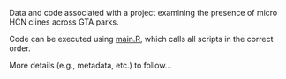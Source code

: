 Data and code associated with a project examining the presence of micro HCN clines across GTA parks.

Code can be executed using [main.R](./scripts/main.R), which calls all scripts in the correct order. 

More details (e.g., metadata, etc.) to follow...
